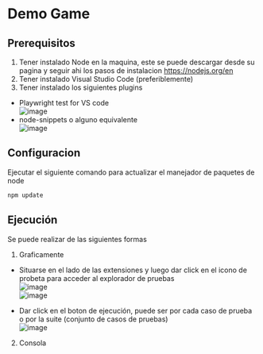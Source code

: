 # Demo Game

## Prerequisitos
1. Tener instalado Node en la maquina, este se puede descargar desde su pagina y seguir ahi los pasos de instalacion https://nodejs.org/en
2. Tener instalado Visual Studio Code (preferiblemente)
3. Tener instalado los siguientes plugins <br>
  - Playwright test for VS code <br>
  ![image](https://github.com/chrisedg10/demoGame/assets/76143358/bf173e74-4df9-400c-90ab-46addfaf1304)
  - node-snippets o alguno equivalente <br>
  ![image](https://github.com/chrisedg10/demoGame/assets/76143358/48121f51-b29f-4143-8d71-01066d860e40)

## Configuracion
Ejecutar el siguiente comando para actualizar el manejador de paquetes de node <br>
```bash
npm update
```

## Ejecución
Se puede realizar de las siguientes formas <br>
1. Graficamente <br>
- Situarse en el lado de las extensiones y luego dar click en el icono de probeta para acceder al explorador de pruebas<br>
![image](https://github.com/chrisedg10/demoGame/assets/76143358/3d375126-d3c9-45e4-8fee-26e649f3499d) <br>
![image](https://github.com/chrisedg10/demoGame/assets/76143358/1c7d8f2d-4aa3-4b00-b111-19395d34066e) <br>

- Dar click en el boton de ejecución, puede ser por cada caso de prueba o por la suite (conjunto de casos de pruebas)<br>
![image](https://github.com/chrisedg10/demoGame/assets/76143358/0203018c-945d-481a-8431-b22658710996)


2. Consola <br>
